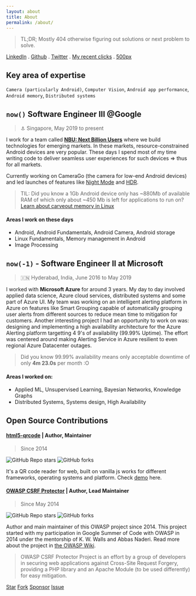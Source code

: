 ```yaml
---
layout: about
title: About
permalink: /about/
---
```

> TL;DR; Mostly 404 otherwise figuring out solutions or next problem to solve.

[LinkedIn](https://www.linkedin.com/in/minhazav/) . [Github](https://github.com/mebjas) . [Twitter](https://twitter.com/minhazav) . [My recent clicks](../photography/) . [500px](https://500px.com/mebjas)

## Key area of expertise
`Camera (particularly Android)`, `Computer Vision`, `Android app performance`, `Android memory`, `Distributed systems`

## `now()` Software Engineer III @Google
> ⚓ Singapore, May 2019 to present

I work for a team called **[NBU: Next Billion Users](https://www.blog.google/technology/next-billion-users)** where we build technologies for emerging markets. In these markets, resource-constrained Android devices are very popular. These days I spend most of my time writing code to deliver seamless user experiences for such devices => thus for all markets.

Currently working on CameraGo (the camera for low-end Android devices) and led launches of features like [Night Mode](https://www.xda-developers.com/google-camera-android-go-mod-night-mode-low-light-photography/) and [HDR](https://www.xda-developers.com/google-camera-go-rolling-out-hdr-support/).

 > TIL: Did you know a 1Gb Android device only has ~880Mb of available RAM of which only about ~450 Mb is left for applications to run on? [Learn about carveout memory in Linux](https://developer.toradex.com/knowledge-base/carveout-memory-(linux))

#### Areas I work on these days
 - Android, Android Fundamentals, Android Camera, Android storage
 - Linux Fundamentals, Memory management in Android
 - Image Processing
 
## `now(-1)` - Software Engineer II at Microsoft
> 🇮🇳 Hyderabad, India, June 2016 to May 2019

I worked with **Microsoft Azure** for around 3 years. My day to day involved applied data science, Azure cloud services, distributed systems and some part of Azure UI. My team was working on an intelligent alerting platform in Azure on features like Smart Grouping capable of automatically grouping user alerts from different sources to reduce mean time to mitigation for customers. Another interesting project I had an opportunity to work on was: designing and implementing a high availability architecture for the Azure Alerting platform targetting 4 9's of availability (99.99% Uptime). The effort was centered around making Alerting Service in Azure resilient to even regional Azure Datacenter outages.

> Did you know 99.99% availability means only acceptable downtime of only **4m 23.0s** per month :O

#### Areas I worked on:
 - Applied ML, Unsupervised Learning, Bayesian Networks, Knowledge Graphs
 - Distributed Systems, Systems design, High Availability

## Open Source Contributions
#### [html5-qrcode](https://github.com/mebjas/html5-qrcode) | Author, Maintainer
> Since 2014

![GitHub Repo stars](https://img.shields.io/github/stars/mebjas/html5-qrcode?style=social) ![GitHub forks](https://img.shields.io/github/forks/mebjas/html5-qrcode?style=social)

It's a QR code reader for web, built on vanilla js works for different frameworks, operating systems and platform. Check [demo](https://blog.minhazav.dev/research/html5-qrcode.html) here.

#### [OWASP CSRF Protector](https://github.com/mebjas/CSRF-Protector-PHP) | Author, Lead Maintainer
> Since May 2014

![GitHub Repo stars](https://img.shields.io/github/stars/mebjas/CSRF-Protector-PHP?style=social) ![GitHub forks](https://img.shields.io/github/forks/mebjas/CSRF-Protector-PHP?style=social)

Author and main maintainer of this OWASP project since 2014. This project started with my participation in Google Summer of Code with OWASP in 2014 under the mentorship of K. W. Walls and Abbas Naderi. Read more about the project in [the OWASP Wiki](https://owasp.org/www-project-csrfprotector/).

> OWASP CSRF Protector Project is an effort by a group of developers in securing web applications against Cross-Site Request Forgery, providing a PHP library and an Apache Module (to be used differently) for easy mitigation.

<a class="github-button" href="https://github.com/mebjas/CSRF-protector-php" data-icon="octicon-star" data-show-count="true" aria-label="Star mebjas/CSRF-protector-php on GitHub">Star</a> 
<a class="github-button" href="https://github.com/mebjas/CSRF-protector-php/fork" data-show-count="true" aria-label="Fork mebjas/CSRF-protector-php on GitHub">Fork</a>
<a class="github-button" href="https://github.com/sponsors/mebjas" aria-label="Sponsor @mebjas on GitHub">Sponsor</a>
<a class="github-button" href="https://github.com/mebjas/CSRF-protector-php/issues" data-show-count="true" aria-label="Issue mebjas/CSRF-protector-php on GitHub">Issue</a>
